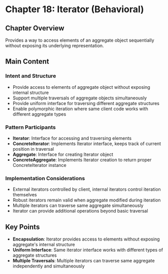 # Chapter 18: Iterator (Behavioral)

## Chapter Overview
Provides a way to access elements of an aggregate object sequentially without exposing its underlying representation.

## Main Content

### Intent and Structure
- Provide access to elements of aggregate object without exposing internal structure
- Support multiple traversals of aggregate objects simultaneously
- Provide uniform interface for traversing different aggregate structures
- Enable polymorphic iteration where same client code works with different aggregate types

### Pattern Participants
- **Iterator**: Interface for accessing and traversing elements
- **ConcreteIterator**: Implements Iterator interface, keeps track of current position in traversal
- **Aggregate**: Interface for creating Iterator object
- **ConcreteAggregate**: Implements Iterator creation to return proper ConcreteIterator instance

### Implementation Considerations
- External iterators controlled by client, internal iterators control iteration themselves
- Robust iterators remain valid when aggregate modified during iteration
- Multiple iterators can traverse same aggregate simultaneously
- Iterator can provide additional operations beyond basic traversal

## Key Points
- **Encapsulation**: Iterator provides access to elements without exposing aggregate's internal structure
- **Uniform Interface**: Same iterator interface works with different types of aggregate structures
- **Multiple Traversals**: Multiple iterators can traverse same aggregate independently and simultaneously